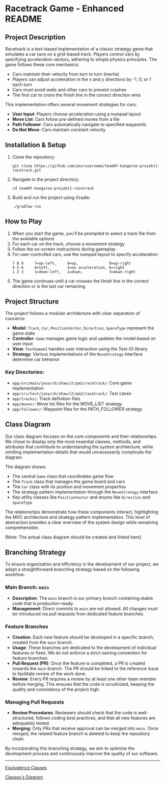 # Racetrack Game - Enhanced README

## Project Description

Racetrack is a text-based implementation of a classic strategy game that simulates a car race on a grid-based track. Players control cars by specifying acceleration vectors, adhering to simple physics principles. The game follows these core mechanics:

- Cars maintain their velocity from turn to turn (inertia)
- Players can adjust acceleration in the x and y directions by -1, 0, or 1 each turn
- Cars must avoid walls and other cars to prevent crashes
- The first car to cross the finish line in the correct direction wins

This implementation offers several movement strategies for cars:
- **User Input**: Players choose acceleration using a numpad layout
- **Move List**: Cars follow pre-defined moves from a file
- **Path Follower**: Cars automatically navigate to specified waypoints
- **Do Not Move**: Cars maintain constant velocity

## Installation & Setup

1. Clone the repository:
   ```
   git clone https://github.com/yourusername/team07-kangaroo-projekt1-racetrack.git
   ```

2. Navigate to the project directory:
   ```
   cd team07-kangaroo-projekt1-racetrack
   ```

3. Build and run the project using Gradle:
   ```
   ./gradlew run
   ```

## How to Play

1. When you start the game, you'll be prompted to select a track file from the available options
2. For each car on the track, choose a movement strategy
3. Follow the on-screen instructions during gameplay
4. For user-controlled cars, use the numpad layout to specify acceleration:
   ```
   7 8 9     7=up-left,     8=up,              9=up-right
   4 5 6     4=left,        5=no acceleration, 6=right
   1 2 3     1=down-left,   2=down,            3=down-right
   ```
5. The game continues until a car crosses the finish line in the correct direction or is the last car remaining

## Project Structure

The project follows a modular architecture with clear separation of concerns:

- **Model**: `Track`, `Car`, `PositionVector`, `Direction`, `SpaceType` represent the game state
- **Controller**: `Game` manages game logic and updates the model based on user input
- **View**: `TextGameUI` handles user interaction using the Text-IO library
- **Strategy**: Various implementations of the `MoveStrategy` interface determine car behavior

### Key Directories:
- `app/src/main/java/ch/zhaw/it/pm2/racetrack/`: Core game implementation
- `app/src/test/java/ch/zhaw/it/pm2/racetrack/`: Test cases
- `app/tracks/`: Track definition files
- `app/moves/`: Move list files for the MOVE_LIST strategy
- `app/follower/`: Waypoint files for the PATH_FOLLOWER strategy

## Class Diagram

Our class diagram focuses on the core components and their relationships. We chose to display only the most essential classes, methods, and attributes that contribute to understanding the system architecture, while omitting implementation details that would unnecessarily complicate the diagram.

The diagram shows:
- The central `Game` class that coordinates game flow
- The `Track` class that manages the game board and cars
- The `Car` class with its position and movement properties
- The strategy pattern implementation through the `MoveStrategy` interface
- Key utility classes like `PositionVector` and enums like `Direction` and `SpaceType`

The relationships demonstrate how these components interact, highlighting the MVC architecture and strategy pattern implementation. This level of abstraction provides a clear overview of the system design while remaining comprehensible.

[Note: The actual class diagram should be created and linked here]

## Branching Strategy

To ensure organization and efficiency in the development of our project, we adopt a straightforward branching strategy based on the following workflow:

### Main Branch: `main`
- **Description**: The `main` branch is our primary branch containing stable code that is production-ready.
- **Management**: Direct commits to `main` are not allowed. All changes must be introduced via pull requests from dedicated feature branches.

### Feature Branches
- **Creation**: Each new feature should be developed in a specific branch, created from the `main` branch. 
- **Usage**: These branches are dedicated to the development of individual features or fixes. We do not enforce a strict naming convention for feature branches.
- **Pull Request (PR)**: Once the feature is completed, a PR is created towards the `main` branch. The PR should be linked to the reference issue to facilitate review of the work done.
- **Review**: Every PR requires a review by at least one other team member before merging. This ensures that the code is scrutinized, keeping the quality and consistency of the project high.

### Managing Pull Requests
- **Review Procedures**: Reviewers should check that the code is well-structured, follows coding best practices, and that all new features are adequately tested.
- **Merging**: Only PRs that receive approval can be merged into `main`. Once merged, the related feature branch is deleted to keep the repository clean.

By incorporating this branching strategy, we aim to optimize the development process and continuously improve the quality of our software.

---


[Equivalence Classes](docs/equivalenceclass.md)

[Classes's Diagram](docs/classesdiagram.md)

